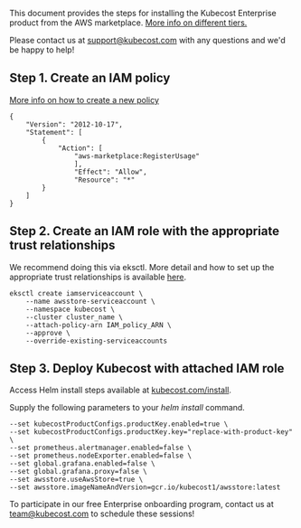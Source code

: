 This document provides the steps for installing the Kubecost Enterprise product from the AWS marketplace. [More info on different tiers.](https://kubecost.com/pricing)

Please contact us at support@kubecost.com with any questions and we'd be happy to help!

## Step 1. Create an IAM policy

[More info on how to create a new policy](https://docs.aws.amazon.com/IAM/latest/UserGuide/tutorial_managed-policies.html#step1-create-policy)

```
{
    "Version": "2012-10-17",
    "Statement": [
        {
            "Action": [
                "aws-marketplace:RegisterUsage"
                ],
                "Effect": "Allow",
                "Resource": "*"
        }
    ]
}
```

## Step 2. Create an IAM role with the appropriate trust relationships
We recommend doing this via eksctl. More detail and how to set up the appropriate trust relationships is available [here](https://docs.aws.amazon.com/eks/latest/userguide/create-service-account-iam-policy-and-role.html).
```
eksctl create iamserviceaccount \
    --name awsstore-serviceaccount \
    --namespace kubecost \
    --cluster cluster_name \
    --attach-policy-arn IAM_policy_ARN \
    --approve \
    --override-existing-serviceaccounts
```

## Step 3. Deploy Kubecost with attached IAM role

Access Helm install steps available at [kubecost.com/install](http://kubecost.com/install). 

Supply the following parameters to your _helm install_ command.

```
--set kubecostProductConfigs.productKey.enabled=true \
--set kubecostProductConfigs.productKey.key="replace-with-product-key" \
--set prometheus.alertmanager.enabled=false \
--set prometheus.nodeExporter.enabled=false \
--set global.grafana.enabled=false \
--set global.grafana.proxy=false \
--set awsstore.useAwsStore=true \
--set awsstore.imageNameAndVersion=gcr.io/kubecost1/awsstore:latest
```

To participate in our free Enterprise onboarding program, contact us at team@kubecost.com to schedule these sessions!
